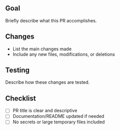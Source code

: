 ## Goal
Briefly describe what this PR accomplishes.

## Changes
- List the main changes made
- Include any new files, modifications, or deletions

## Testing
Describe how these changes are tested.

## Checklist
- [ ] PR title is clear and descriptive
- [ ] Documentation/README updated if needed
- [ ] No secrets or large temporary files included